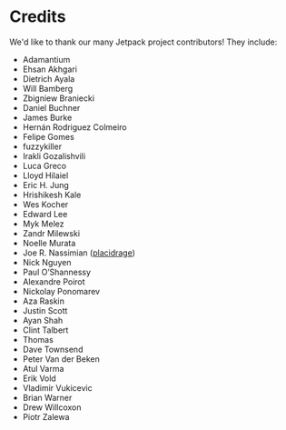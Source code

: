 # Credits #

We'd like to thank our many Jetpack project contributors!  They include:

* Adamantium
* Ehsan Akhgari
* Dietrich Ayala
* Will Bamberg
* Zbigniew Braniecki
* Daniel Buchner
* James Burke
* Hernán Rodriguez Colmeiro
* Felipe Gomes
* fuzzykiller
* Irakli Gozalishvili
* Luca Greco
* Lloyd Hilaiel
* Eric H. Jung
* Hrishikesh Kale
* Wes Kocher
* Edward Lee
* Myk Melez
* Zandr Milewski
* Noelle Murata
* Joe R. Nassimian ([placidrage](https://github.com/placidrage))
* Nick Nguyen
* Paul O’Shannessy
* Alexandre Poirot
* Nickolay Ponomarev
* Aza Raskin
* Justin Scott
* Ayan Shah
* Clint Talbert
* Thomas
* Dave Townsend
* Peter Van der Beken
* Atul Varma
* Erik Vold
* Vladimir Vukicevic
* Brian Warner
* Drew Willcoxon
* Piotr Zalewa
